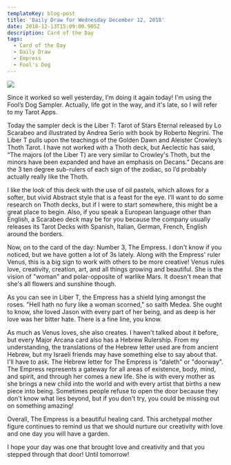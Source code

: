 ```yaml
---
templateKey: blog-post
title: 'Daily Draw for Wednesday December 12, 2018'
date: 2018-12-13T15:09:00.905Z
description: Card of the Day
tags:
  - Card of the Day
  - Daily Draw
  - Empress
  - Fool's Dog
---
```





![](/img/img_9131.jpg)

Since it worked so well yesterday, I’m doing it again today! I'm using the Fool’s Dog Sampler. Actually, life got in the way, and it's late, so I will refer to my Tarot Apps.



Today the sampler deck is the Liber T: Tarot of Stars Eternal released by Lo Scarabeo and illustrated by Andrea Serio with book by Roberto Negrini. The Liber T pulls upon the teachings of the Golden Dawn and Aleister Crowley’s Thoth Tarot. I have not worked with a Thoth deck, but Aeclectic has said, “The majors (of the Liber T) are very similar to Crowley's Thoth, but the minors have been expanded and have an emphasis on Decans.” Decans are the 3 ten degree sub-rulers of each sign of the zodiac, so I’d probably actually really like the Thoth. 



I like the look of this deck with the use of oil pastels, which allows for a softer, but vivid Abstract style that is a feast for the eye.  I’ll want to do some research on Thoth decks, but if I were to start somewhere, this might be a great place to begin. Also, if you speak a European language other than English, a Scarabeo deck may be for you because the company usually releases its Tarot Decks with Spanish, Italian, German, French, English around the borders. 



Now, on to the card of the day: Number 3, The Empress. I don't know if you noticed, but we have gotten a lot of 3s lately. Along with the Empress' ruler Venus, this is a big sign to work with others to be more creative! Venus rules love, creativity, creation, art, and all things growing and beautiful. She is the vision of "woman" and polar-opposite of warlike Mars. It doesn't mean that she's all flowers and sunshine though.



As you can see in Liber T, the Empress has a shield lying amongst the roses. "Hell hath no fury like a woman scorned," so saith Medea. She ought to know, she loved Jason with every part of her being, and as deep is her love was her bitter hate. There is a fine line, you know. 



As much as Venus loves, she also creates. I haven't talked about it before, but every Major Arcana card also has a Hebrew Rulership. From my understanding, the translations of the Hebrew letter used are from ancient Hebrew, but my Israeli friends may have something else to say about that. I'll have to ask.  The Hebrew letter for The Empress is "daleth" or  "doorway". The Empress represents a gateway for all areas of existence, body, mind, and spirit, and through her comes a new life. She is with every mother as she brings a new child into the world and with every artist that births a new piece into being.  Sometimes people refuse to open the door because they don't know what lies beyond, but if you don't try, you could be missing out on something amazing! 



Overall, The Empress is a beautiful healing card. This archetypal mother figure continues to remind us that we should nurture our creativity with love and one day you will have a garden. 



I hope your day was one that brought love and creativity and that you stepped through that door!  Until tomorrow!
